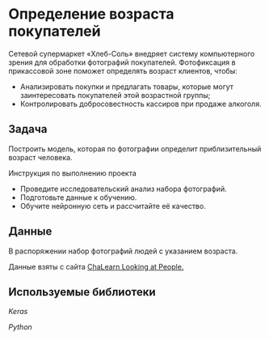 # Определение возраста покупателей
Сетевой супермаркет «Хлеб-Соль» внедряет систему компьютерного зрения для обработки фотографий покупателей. Фотофиксация в прикассовой зоне поможет определять возраст клиентов, чтобы:
- Анализировать покупки и предлагать товары, которые могут заинтересовать покупателей этой возрастной группы;
- Контролировать добросовестность кассиров при продаже алкоголя.

## Задача
Построить модель, которая по фотографии определит приблизительный возраст человека.

Инструкция по выполнению проекта
- Проведите исследовательский анализ набора фотографий.
- Подготовьте данные к обучению.
- Обучите нейронную сеть и рассчитайте её качество.


## Данные
В распоряжении набор фотографий людей с указанием возраста.

Данные взяты с сайта [ChaLearn Looking at People.](http://chalearnlap.cvc.uab.es/dataset/26/description/)

## Используемые библиотеки
*Keras*

*Python*
